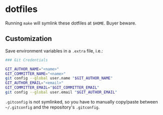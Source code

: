 # dotfiles

Running `make` will symlink these dotfiles at `$HOME`. Buyer beware.

## Customization

Save environment variables in a `.extra` file, i.e.:

```sh
### Git Credentials

GIT_AUTHOR_NAME="<name>"
GIT_COMMITTER_NAME="<name>"
git config --global user.name "$GIT_AUTHOR_NAME"
GIT_AUTHOR_EMAIL="<email>"
GIT_COMMITTER_EMAIL="$GIT_COMMITTER_EMAIL"
git config --global user.email "$GIT_AUTHOR_EMAIL"
```

`.gitconfig` is not symlinked, so you have to manually copy/paste between `~/.gitconfig` and the repository's `.gitconfig`.